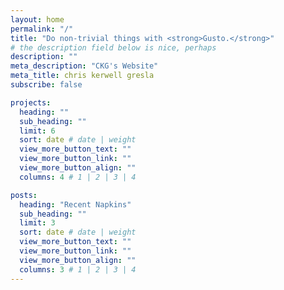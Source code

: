 ```yaml
---
layout: home
permalink: "/"
title: "Do non-trivial things with <strong>Gusto.</strong>"
# the description field below is nice, perhaps
description: ""
meta_description: "CKG's Website"
meta_title: chris kerwell gresla
subscribe: false

projects:
  heading: ""
  sub_heading: ""
  limit: 6
  sort: date # date | weight
  view_more_button_text: ""
  view_more_button_link: ""
  view_more_button_align: ""
  columns: 4 # 1 | 2 | 3 | 4

posts:
  heading: "Recent Napkins"
  sub_heading: ""
  limit: 3
  sort: date # date | weight
  view_more_button_text: ""
  view_more_button_link: ""
  view_more_button_align: ""
  columns: 3 # 1 | 2 | 3 | 4
---
```

